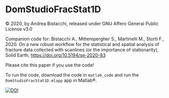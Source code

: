 # DomStudioFracStat1D
© 2020, by Andrea Bistacchi, released under GNU Affero General Public License v3.0

Companion code for:
Bistacchi A., Mittempergher S., Martinelli M., Storti F., 2020. On a new robust workflow for the statistical and spatial analysis of fracture data collected with scanlines (or the importance of stationarity), Solid Earth, https://doi.org/10.5194/se-2020-83

Please cite this paper if you use the code!

To run the code, download the code in `matlab_code` and run the `DomStudioFracStat1D.mlapp` app in Matlab®.

[![DOI](https://zenodo.org/badge/306701725.svg)](https://zenodo.org/badge/latestdoi/306701725)
